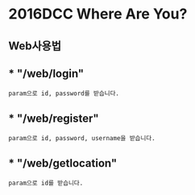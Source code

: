 2016DCC Where Are You?
======================
Web사용법
-
## * "/web/login"
    param으로 id, password를 받습니다.
## * "/web/register"
    param으로 id, password, username을 받습니다.
## * "/web/getlocation"
    param으로 id를 받습니다.
